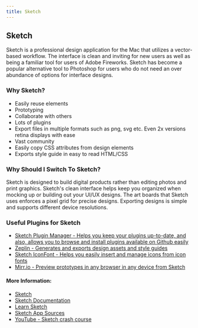 ```yaml
---
title: Sketch
---
```

## Sketch

Sketch is a professional design application for the Mac that utilizes a vector-based workflow. The interface is clean and inviting for new users as well as being a familiar tool for users of Adobe Fireworks. Sketch has become a popular alternative tool to Photoshop for users who do not need an over abundance of options for interface designs.

### Why Sketch?

* Easily reuse elements
* Prototyping
* Collaborate with others
* Lots of plugins
* Export files in multiple formats such as png, svg etc. Even 2x versions retina displays with ease
* Vast community
* Easily copy CSS attributes from design elements
* Exports style guide in easy to read HTML/CSS 

### Why Should I Switch To Sketch?

Sketch is designed to build digital products rather than editing photos and print graphics. Sketch's clean interface helps keep you organized when mocking up or building out your UI/UX designs. The art boards that Sketch uses enforces a pixel grid for precise designs. Exporting designs is simple and supports different device resolutions.

### Useful Plugins for Sketch

- [Sketch Plugin Manager - Helps you keep your plugins up-to-date, and also, allows you to browse and install plugins available on Github easily](https://mludowise.github.io/Sketch-Plugin-Manager/)
- [Zeplin - Generates and exports design assets and style guides](https://zeplin.io/)
- [Sketch IconFont - Helps you easily insert and manage icons from icon fonts](https://github.com/keremciu/sketch-iconfont)
- [Mirr.io - Preview prototypes in any browser in any device from Sketch](https://mirr.io/)

#### More Information:

- [Sketch](https://www.sketchapp.com)
- [Sketch Documentation](https://www.sketchapp.com/docs/)
- [Learn Sketch](http://learnsketch.com/tutorials)
- [Sketch App Sources](https://www.sketchappsources.com/)
- [YouTube - Sketch crash course](https://www.youtube.com/playlist?list=PLWlUJU11tp4fEXI8deWhBQAHDv9R23WHB)
